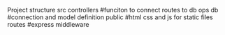 <!-- require('x')=> x.js , x.json ,x/index.js -->

Project structure
src
controllers #funciton to connect routes to db ops
db  #connection and model definition
public #html css and js for static files
routes #express middleware
